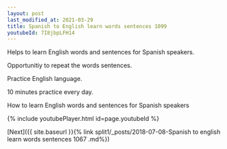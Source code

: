 ```yaml
---
layout: post
last_modified_at: 2021-03-29
title: Spanish to English learn words sentences 1099 
youtubeId: 7I8jbpLFH14
---
```

 
 
Helps to learn English words and sentences for Spanish speakers.

Opportunitiy to repeat the words sentences. 

Practice English language. 
 
10 minutes practice every day. 
 
How to learn English words and sentences for Spanish speakers 
 
{% include youtubePlayer.html id=page.youtubeId %}
 
 
[Next]({{ site.baseurl }}{% link  split1/_posts/2018-07-08-Spanish to english learn words sentences 1067 .md%})
 
